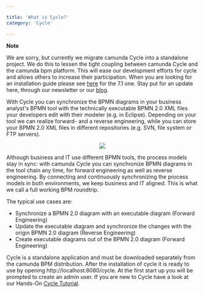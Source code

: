 ```yaml
---

title: 'What is Cycle?'
category: 'Cycle'

---
```


<div class="alert alert-warning">
  <p><strong>Note</strong></p>
  <p>We are sorry, but currently we migrate camunda Cycle into a standalone project. We do this to lessen the tight coupling between camunda Cycle and the camunda bpm platform. This will ease our development efforts for cycle and allows others to increase their participation.
  When you are looking for an installation guide please see <a href="http://docs.camunda.org/7.1/guides/installation-guide/tomcat/#web-applications-install-camunda-cycle">here</a> for the 7.1 one. Stay put for an update here, through our newsletter or our <a href="http://blog.camunda.org/">blog</a>.</p>
</div> 

With Cycle you can synchronize the BPMN diagrams in your business analyst's BPMN tool with the technically executable BPMN 2.0 XML files your developers edit with their modeler (e.g. in Eclipse). Depending on your tool we can realize forward- and a reverse engineering, while you can store your BPMN 2.0 XML files in different repositories (e.g. SVN, file system or FTP servers).

<center><img src="ref:asset:/assets/img/cycle/cycle-start-page-view.png" class="img-responsive"/></center>

Although business and IT use different BPMN tools, the process models stay in sync: with camunda Cycle you can synchronize BPMN diagrams in the tool chain any time, for forward engineering as well as reverse engineering. By connecting and continuously synchronizing the process models in both environments, we keep business and IT aligned. This is what we call a full working BPM roundtrip.

The typical use cases are: 

* Synchronize a BPMN 2.0 diagram with an executable diagram (Forward Engineering)
* Update the executable diagram and synchronize the changes with the origin BPMN 2.0 diagram (Reverse Engineering)
* Create executable diagrams out of the BPMN 2.0 diagram (Forward Engineering)

Cycle is a standalone application and must be downloaded separately from the camunda BPM distribution.
After the installation of cycle it is ready to use by opening http://localhost:8080/cycle. At the first start up you will be prompted to create an admin user.
If you are new to Cycle have a look at our Hands-On [Cycle Tutorial](http://camunda.org/bpmn/cycle-tutorial.html).